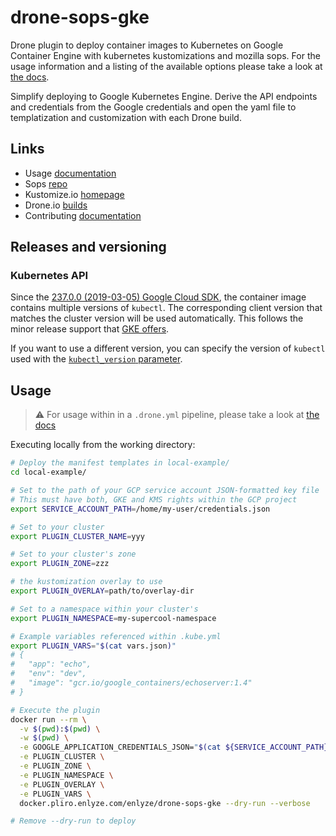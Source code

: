 # drone-sops-gke

Drone plugin to deploy container images to Kubernetes on Google Container Engine with kubernetes kustomizations and mozilla sops.
For the usage information and a listing of the available options please take a look at [the docs](DOCS.md).

Simplify deploying to Google Kubernetes Engine.
Derive the API endpoints and credentials from the Google credentials and open the yaml file to templatization and customization with each Drone build.

## Links

- Usage [documentation](DOCS.md)
- Sops [repo](https://github.com/mozilla/sops)
- Kustomize.io [homepage](https://kustomize.io)
- Drone.io [builds](https://cloud.drone.io/nytimes/drone-gke)
- Contributing [documentation](CONTRIBUTING.md)

## Releases and versioning


### Kubernetes API

Since the [237.0.0 (2019-03-05) Google Cloud SDK][sdk], the container image contains multiple versions of `kubectl`.
The corresponding client version that matches the cluster version will be used automatically.
This follows the minor release support that [GKE offers](https://cloud.google.com/kubernetes-engine/versioning-and-upgrades).

If you want to use a different version, you can specify the version of `kubectl` used with the [`kubectl_version` parameter][version-parameter].

[sdk]: https://cloud.google.com/sdk/docs/release-notes#23700_2019-03-05
[version-parameter]: DOCS.md#kubectl_version


## Usage

> :warning: For usage within in a `.drone.yml` pipeline, please take a look at [the docs](DOCS.md)

Executing locally from the working directory:

```sh
# Deploy the manifest templates in local-example/
cd local-example/

# Set to the path of your GCP service account JSON-formatted key file
# This must have both, GKE and KMS rights within the GCP project
export SERVICE_ACCOUNT_PATH=/home/my-user/credentials.json

# Set to your cluster
export PLUGIN_CLUSTER_NAME=yyy

# Set to your cluster's zone
export PLUGIN_ZONE=zzz

# the kustomization overlay to use
export PLUGIN_OVERLAY=path/to/overlay-dir

# Set to a namespace within your cluster's
export PLUGIN_NAMESPACE=my-supercool-namespace

# Example variables referenced within .kube.yml
export PLUGIN_VARS="$(cat vars.json)"
# {
#   "app": "echo",
#   "env": "dev",
#   "image": "gcr.io/google_containers/echoserver:1.4"
# }

# Execute the plugin
docker run --rm \
  -v $(pwd):$(pwd) \
  -w $(pwd) \
  -e GOOGLE_APPLICATION_CREDENTIALS_JSON="$(cat ${SERVICE_ACCOUNT_PATH})" \
  -e PLUGIN_CLUSTER \
  -e PLUGIN_ZONE \
  -e PLUGIN_NAMESPACE \
  -e PLUGIN_OVERLAY \
  -e PLUGIN_VARS \
  docker.pliro.enlyze.com/enlyze/drone-sops-gke --dry-run --verbose

# Remove --dry-run to deploy
```
